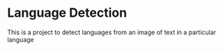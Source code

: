 # Language Detection
This is a project to detect languages from an image of text in a particular language
